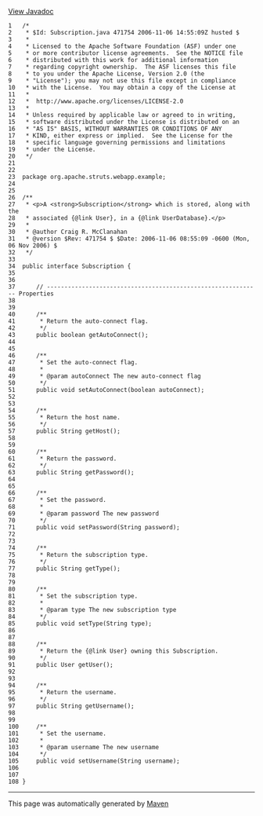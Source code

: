 [View Javadoc](../../../../../../apidocs/org/apache/struts/webapp/example/Subscription.html.md)


    1   /*
    2    * $Id: Subscription.java 471754 2006-11-06 14:55:09Z husted $
    3    *
    4    * Licensed to the Apache Software Foundation (ASF) under one
    5    * or more contributor license agreements.  See the NOTICE file
    6    * distributed with this work for additional information
    7    * regarding copyright ownership.  The ASF licenses this file
    8    * to you under the Apache License, Version 2.0 (the
    9    * "License"); you may not use this file except in compliance
    10   * with the License.  You may obtain a copy of the License at
    11   *
    12   *  http://www.apache.org/licenses/LICENSE-2.0
    13   *
    14   * Unless required by applicable law or agreed to in writing,
    15   * software distributed under the License is distributed on an
    16   * "AS IS" BASIS, WITHOUT WARRANTIES OR CONDITIONS OF ANY
    17   * KIND, either express or implied.  See the License for the
    18   * specific language governing permissions and limitations
    19   * under the License.
    20   */
    21  
    22  
    23  package org.apache.struts.webapp.example;
    24  
    25  
    26  /**
    27   * <p>A <strong>Subscription</strong> which is stored, along with the
    28   * associated {@link User}, in a {@link UserDatabase}.</p>
    29   *
    30   * @author Craig R. McClanahan
    31   * @version $Rev: 471754 $ $Date: 2006-11-06 08:55:09 -0600 (Mon, 06 Nov 2006) $
    32   */
    33  
    34  public interface Subscription {
    35  
    36  
    37      // ------------------------------------------------------------- Properties
    38  
    39  
    40      /**
    41       * Return the auto-connect flag.
    42       */
    43      public boolean getAutoConnect();
    44  
    45  
    46      /**
    47       * Set the auto-connect flag.
    48       *
    49       * @param autoConnect The new auto-connect flag
    50       */
    51      public void setAutoConnect(boolean autoConnect);
    52  
    53  
    54      /**
    55       * Return the host name.
    56       */
    57      public String getHost();
    58  
    59  
    60      /**
    61       * Return the password.
    62       */
    63      public String getPassword();
    64  
    65  
    66      /**
    67       * Set the password.
    68       *
    69       * @param password The new password
    70       */
    71      public void setPassword(String password);
    72  
    73  
    74      /**
    75       * Return the subscription type.
    76       */
    77      public String getType();
    78  
    79  
    80      /**
    81       * Set the subscription type.
    82       *
    83       * @param type The new subscription type
    84       */
    85      public void setType(String type);
    86  
    87  
    88      /**
    89       * Return the {@link User} owning this Subscription.
    90       */
    91      public User getUser();
    92  
    93  
    94      /**
    95       * Return the username.
    96       */
    97      public String getUsername();
    98  
    99  
    100     /**
    101      * Set the username.
    102      *
    103      * @param username The new username
    104      */
    105     public void setUsername(String username);
    106 
    107 
    108 }

------------------------------------------------------------------------

This page was automatically generated by [Maven](http://maven.apache.org/)
